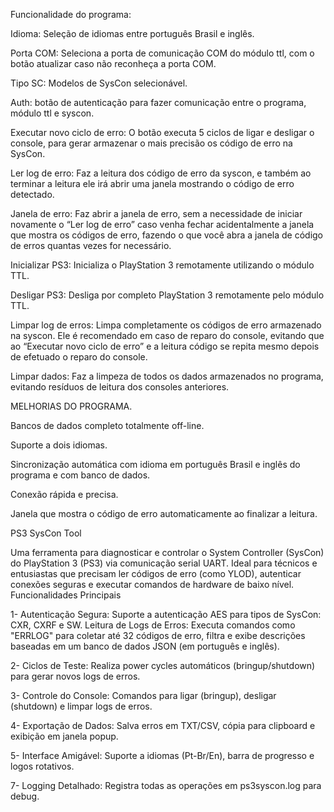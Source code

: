 Funcionalidade do programa:

Idioma: Seleção de idiomas entre português Brasil e inglês.

Porta COM: Seleciona a porta de comunicação COM do módulo ttl, com o botão atualizar caso não reconheça a porta COM.

Tipo SC: Modelos de SysCon selecionável.

Auth: botão de autenticação para fazer comunicação entre o programa, módulo ttl e syscon.

Executar novo ciclo de erro: O botão executa 5 ciclos de ligar e desligar o console, para gerar armazenar o mais precisão os código de erro na SysCon.

Ler log de erro: Faz a leitura dos código de erro da syscon, e também ao terminar a leitura ele irá abrir uma janela mostrando o código de erro detectado.

Janela de erro: Faz abrir a janela de erro, sem a necessidade de iniciar novamente o “Ler log de erro” caso venha fechar acidentalmente a janela que mostra os códigos de erro, fazendo o que você abra a janela de código de erros quantas vezes for necessário.

Inicializar PS3: Inicializa o PlayStation 3 remotamente utilizando o módulo TTL.

Desligar PS3: Desliga por completo PlayStation 3 remotamente pelo módulo TTL.

Limpar log de erros: Limpa completamente os códigos de erro armazenado na syscon. Ele é recomendado em caso de reparo do console, evitando que ao “Executar novo ciclo de erro” e a leitura código se repita mesmo depois de efetuado o reparo do console.

Limpar dados: Faz a limpeza de todos os dados armazenados no programa, evitando resíduos de leitura dos consoles anteriores.

MELHORIAS DO PROGRAMA.

Bancos de dados completo totalmente off-line.

Suporte a dois idiomas.

Sincronização automática com idioma em português Brasil e inglês do programa e com banco de dados.

Conexão rápida e precisa.

Janela que mostra o código de erro automaticamente ao finalizar a leitura.







PS3 SysCon Tool

Uma ferramenta para diagnosticar e controlar o System Controller (SysCon) do PlayStation 3 (PS3) via comunicação serial UART. Ideal para técnicos e entusiastas que precisam ler códigos de erro (como YLOD), autenticar conexões seguras e executar comandos de hardware de baixo nível. Funcionalidades Principais

1- Autenticação Segura: Suporte a autenticação AES para tipos de SysCon: CXR, CXRF e SW. Leitura de Logs de Erros: Executa comandos como "ERRLOG" para coletar até 32 códigos de erro, filtra e exibe descrições baseadas em um banco de dados JSON (em português e inglês).

2- Ciclos de Teste: Realiza power cycles automáticos (bringup/shutdown) para gerar novos logs de erros.

3- Controle do Console: Comandos para ligar (bringup), desligar (shutdown) e limpar logs de erros.

4- Exportação de Dados: Salva erros em TXT/CSV, cópia para clipboard e exibição em janela popup.

5- Interface Amigável: Suporte a idiomas (Pt-Br/En), barra de progresso e logos rotativos.

7- Logging Detalhado: Registra todas as operações em ps3syscon.log para debug.

